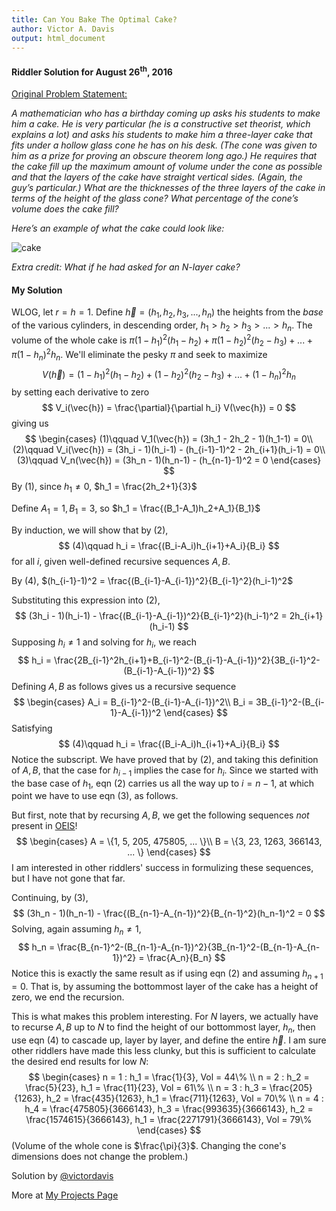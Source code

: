 ```yaml
---
title: Can You Bake The Optimal Cake?
author: Victor A. Davis
output: html_document
---
```


#### Riddler Solution for August 26<sup>th</sup>, 2016

[Original Problem Statement:](http://fivethirtyeight.com/features/can-you-bake-the-optimal-cake/)

*A mathematician who has a birthday coming up asks his students to make him a cake. He is very particular (he is a constructive set theorist, which explains a lot) and asks his students to make him a three-layer cake that fits under a hollow glass cone he has on his desk. (The cone was given to him as a prize for proving an obscure theorem long ago.) He requires that the cake fill up the maximum amount of volume under the cone as possible and that the layers of the cake have straight vertical sides. (Again, the guy’s particular.) What are the thicknesses of the three layers of the cake in terms of the height of the glass cone? What percentage of the cone’s volume does the cake fill?*

*Here’s an example of what the cake could look like:*

![cake](http://i0.wp.com/espnfivethirtyeight.files.wordpress.com/2016/08/cake.png?quality=90&strip=all&w=200&ssl=1)

*Extra credit: What if he had asked for an N-layer cake?*

#### My Solution

WLOG, let $r=h=1$. Define $\vec{h} = (h_1, h_2, h_3, ..., h_n)$ the heights from the *base* of the various cylinders, in descending order, $h_1 \gt h_2 \gt h_3 \gt ... \gt h_n$. The volume of the whole cake is $\pi (1-h_1)^2(h_1-h_2) + \pi (1-h_2)^2(h_2-h_3) + ... + \pi (1-h_n)^2h_n$. We'll eliminate the pesky $\pi$ and seek to maximize
$$
  V(\vec{h}) = (1-h_1)^2(h_1-h_2) + (1-h_2)^2(h_2-h_3) + ... + (1-h_n)^2h_n
$$
by setting each derivative to zero
$$
  V_i(\vec{h}) = \frac{\partial}{\partial h_i} V(\vec{h}) = 0
$$
giving us
$$
  \begin{cases}
  (1)\qquad V_1(\vec{h}) = (3h_1 - 2h_2 - 1)(h_1-1) = 0\\
  (2)\qquad V_i(\vec{h}) = (3h_i - 1)(h_i-1) - (h_{i-1}-1)^2 - 2h_{i+1}(h_i-1) = 0\\
  (3)\qquad V_n(\vec{h}) = (3h_n - 1)(h_n-1) - (h_{n-1}-1)^2 = 0
  \end{cases}
$$
By $(1)$, since $h_1 \ne 0$, $h_1 = \frac{2h_2+1}{3}$

Define $A_1 = 1, B_1 = 3$, so $h_1 = \frac{(B_1-A_1)h_2+A_1}{B_1}$

By induction, we will show that by $(2)$,
$$
  (4)\qquad h_i = \frac{(B_i-A_i)h_{i+1}+A_i}{B_i}
$$
for all $i$, given well-defined recursive sequences $A,B$.

By $(4)$, $(h_{i-1}-1)^2 = \frac{(B_{i-1}-A_{i-1})^2}{B_{i-1}^2}(h_i-1)^2$

Substituting this expression into $(2)$,
$$
  (3h_i - 1)(h_i-1) - \frac{(B_{i-1}-A_{i-1})^2}{B_{i-1}^2}(h_i-1)^2 = 2h_{i+1}(h_i-1)
$$
Supposing $h_i \ne 1$ and solving for $h_i$, we reach
$$
  h_i = \frac{2B_{i-1}^2h_{i+1}+B_{i-1}^2-(B_{i-1}-A_{i-1})^2}{3B_{i-1}^2-(B_{i-1}-A_{i-1})^2}
$$
Defining $A,B$ as follows gives us a recursive sequence
$$
  \begin{cases}
    A_i = B_{i-1}^2-(B_{i-1}-A_{i-1})^2\\
    B_i = 3B_{i-1}^2-(B_{i-1}-A_{i-1})^2
  \end{cases}
$$
Satisfying
$$
  (4)\qquad h_i = \frac{(B_i-A_i)h_{i+1}+A_i}{B_i}
$$
Notice the subscript. We have proved that by $(2)$, and taking this definition of $A,B$, that the case for $h_{i-1}$ implies the case for $h_i$. Since we started with the base case of $h_1$, eqn $(2)$ carries us all the way up to $i=n-1$, at which point we have to use eqn $(3)$, as follows.

But first, note that by recursing $A,B$, we get the following sequences *not* present in [OEIS](https://oeis.org/search?q=1%2C5%2C205%2C475805&language=english&go=Search)!
$$
  \begin{cases}
    A = \{1, 5, 205, 475805, ... \}\\
    B = \{3, 23, 1263, 366143, ... \}
  \end{cases}
$$
I am interested in other riddlers' success in formulizing these sequences, but I have not gone that far.

Continuing, by $(3)$,
$$
  (3h_n - 1)(h_n-1) - \frac{(B_{n-1}-A_{n-1})^2}{B_{n-1}^2}(h_n-1)^2 = 0
$$
Solving, again assuming $h_n \ne 1$,
$$
  h_n = \frac{B_{n-1}^2-(B_{n-1}-A_{n-1})^2}{3B_{n-1}^2-(B_{n-1}-A_{n-1})^2} = \frac{A_n}{B_n}
$$
Notice this is exactly the same result as if using eqn $(2)$ and assuming $h_{n+1} = 0$. That is, by assuming the bottommost layer of the cake has a height of zero, we end the recursion.

This is what makes this problem interesting. For $N$ layers, we actually have to recurse $A,B$ up to $N$ to find the height of our bottommost layer, $h_n$, then use eqn $(4)$ to cascade up, layer by layer, and define the entire $\vec{h}$. I am sure other riddlers have made this less clunky, but this is sufficient to calculate the desired end results for low $N$:
$$
  \begin{cases}
    n = 1 : h_1 = \frac{1}{3}, Vol = 44\% \\
    n = 2 : h_2 = \frac{5}{23}, h_1 = \frac{11}{23}, Vol = 61\% \\
    n = 3 : h_3 = \frac{205}{1263}, h_2 = \frac{435}{1263}, h_1 = \frac{711}{1263}, Vol = 70\% \\
    n = 4 : h_4 = \frac{475805}{3666143}, h_3 = \frac{993635}{3666143}, h_2 = \frac{1574615}{3666143}, h_1 = \frac{2271791}{3666143}, Vol = 79\%
  \end{cases}
$$
(Volume of the whole cone is $\frac{\pi}{3}$. Changing the cone's dimensions does not change the problem.)

Solution by [&#64;victordavis](https://github.com/victordavis)

More at [My Projects Page](http://victordavis.github.io/)